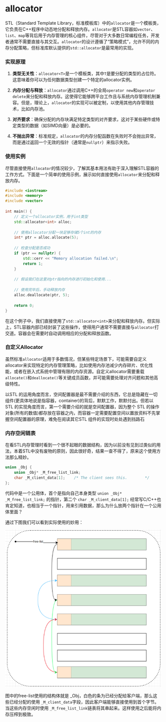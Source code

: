
# allocator

STL（Standard Template Library，标准模板库）中的`allocator`是一个模板类，它负责在C++程序中动态地分配和释放内存。`allocator`是STL容器如`vector`、`list`、`map`等背后用于内存管理的核心组件，尽管对于大多数日常编程任务，开发者通常不需要直接与其交互。`allocator`的设计遵循了“策略模式”，允许不同的内存分配策略，但标准库默认提供的`std::allocator`是最常用的实现。

### 实现原理

1. **类型无关性**：`allocator<T>`是一个模板类，其中`T`是要分配的类型的占位符。这意味着你可以为任何数据类型创建一个特定的allocator实例。

2. **内存分配与释放**：`allocator`通过调用C++的全局`operator new`和`operator delete`来分配和释放内存。这使得它能够跨平台工作且与系统内存管理机制兼容。但是，理论上，`allocator`的实现可以被定制，以使用其他内存管理技术，比如内存池。

3. **对齐要求**：确保分配的内存块满足特定类型的对齐要求，这对于某些硬件或特定类型的数据（如SIMD向量）是必要的。

4. **不抛出异常**：标准规定，`allocator`的内存分配函数在失败时不会抛出异常，而是通过返回一个无效的指针（通常是`nullptr`）来指示失败。

### 使用实例

尽管直接使用`allocator`的情况较少，了解其基本用法有助于深入理解STL容器的工作方式。下面是一个简单的使用示例，展示如何直接使用`allocator`来分配和释放内存。

```cpp
#include <iostream>
#include <memory>
#include <vector>

int main() {
    // 定义一个allocator实例，用于int类型
    std::allocator<int> alloc;

    // 使用allocator分配一块足够存储5个int的内存
    int* ptr = alloc.allocate(5);

    // 检查分配是否成功
    if (ptr == nullptr) {
        std::cerr << "Memory allocation failed.\n";
        return 1;
    }

    // 假设我们在这里对ptr指向的内存进行初始化和使用...

    // 使用完毕后，手动释放内存
    alloc.deallocate(ptr, 5);

    return 0;
}
```

在这个例子中，我们直接使用了`std::allocator<int>`来分配和释放内存。但实际上，STL容器内部已经封装了这些操作，使得用户通常不需要直接与`allocator`打交道。容器会在需要时自动调用相应的分配和释放函数。

### 自定义Allocator

虽然标准`allocator`适用于多数情况，但某些特定场景下，可能需要自定义allocator来实现特定的内存管理策略，比如使用内存池减少内存碎片、优化性能，或者在嵌入式系统中管理有限的内存资源。自定义allocator需要重载`allocate()`和`deallocate()`等关键成员函数，并可能需要处理对齐问题和其他高级特性。

以STL 的运用角度而言，空间配置器是最不需要介绍的东西，它总是隐藏在一切组件(更具体地说是指容器，container)的背后，默默工作，默默付出。但若以 STL 的实现角度而言，第一个需要介绍的就是空间配置器，因为整个 STL 的操作对象(所有的数值)都存放在容器之内，而容器一定需要配置空间以置放资料不先掌握空间配置器的原理，难免在阅读其它STL 组件的实现时处处遇到挡路石


### 内存空闲链表


在看STL内存管理时看到一个很不起眼的数据结构，因为以前没有见到过类似的用法，本着STL中没有废物的原则，因此很好奇，结果一查不得了，原来这个使用方法那么精妙。

```cpp
union _Obj {
    union _Obj* _M_free_list_link;
    char _M_client_data[1];    /* The client sees this.        */
};
```

代码中是一个公用体，首个是指向自己本身类型 `union _Obj* _M_free_list_link;` 的指针，第二个 `char _M_client_data[1];` 经常写C/C++也肯定知道，也相当于一个指针，用来引用数据，那么为什么放两个指针在一个公用体里面？

通过下图我们可以看到实际使用的妙用：

![image-20240517231839326](image/image-20240517231839326.png)

图中的free-list使用的结构体就是 _Obj，白色的条为已经分配给客户端，那么这些已经分配的使用 `_M_client_data`字段，因此客户端能够直接使用到首个字节。当这些内存空闲时使用 `_M_free_list_link`链表将其串起来。这样使用之后能将内存压榨到极致。
